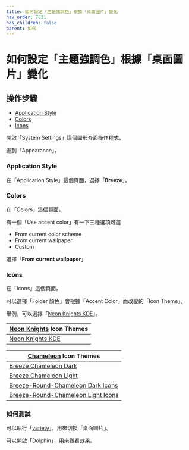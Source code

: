 ```yaml
---
title: 如何設定「主題強調色」根據「桌面圖片」變化
nav_order: 7031
has_children: false
parent: 如何
---
```



# 如何設定「主題強調色」根據「桌面圖片」變化


## 操作步驟

* [Application Style](#application-style)
* [Colors](#colors)
* [Icons](#icons)


開啟「System Settings」這個圖形介面操作程式，

進到「Appearance」，


### Application Style

在「Application Style」這個頁面，選擇「**Breeze**」。


### Colors

在「Colors」這個頁面，

有一個「Use accent color」有一下三種選項可選

* From current color scheme
* From current wallpaper
* Custom

選擇「**From current wallpaper**」


### Icons

在「Icons」這個頁面，

可以選擇「Folder 顏色」會根據「Accent Color」而改變的「Icon Theme」。

舉例，可以選擇「[Neon Knights KDE](https://store.kde.org/p/1397764/)」。


| [Neon Knights](https://www.opencode.net/ju1464/Neon_Knights/-/tree/master/Icons/Neon-Knights-KDE?ref_type=heads) Icon Themes |
| --- |
| [Neon Knights KDE](https://store.kde.org/p/1397764/) |


| [Chameleon](https://github.com/L4ki/Breeze-Chameleon-Icons) Icon Themes |
| --- |
| [Breeze Chameleon Dark](https://store.kde.org/p/1281798/) |
| [Breeze Chameleon Light](https://store.kde.org/p/1298508/) |
| [Breeze-Round-Chameleon Dark Icons](https://store.kde.org/p/1608771) |
| [Breeze-Round-Chameleon Light Icons](https://store.kde.org/p/1608766) |



### 如何測試

可以執行「[variety](https://github.com/varietywalls/variety)」，用來切換「桌面圖片」。

可以開啟「Dolphin」，用來觀看效果。
